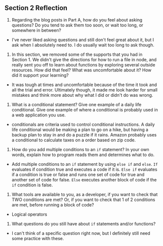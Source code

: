 ## Section 2 Reflection

1. Regarding the blog posts in Part A, how do you feel about asking questions? Do you tend to ask them too soon, or wait too long, or somewhere in between?
- I've never liked asking questions and still don't feel great about it, but I ask when I absolutely need to. I do usually wait too long to ask though.

1. In this section, we removed some of the supports that you had in Section 1. We didn't give the directions for how to run a file in node, and really sent you off to learn about functions by exploring several outside resources. How did that feel? What was uncomfortable about it? How did it support your learning?
- It was tough at times and uncomfortable because of the time it took and all the trial and error. Ultimately though, it made me look harder for small mistakes and think more about why what I did or didn't do was wrong.

1. What is a conditional statement? Give one example of a daily life conditional. Give one example of where a conditional is probably used in a web application you use.
- conditionals are criteria used to control conditional instructions. A daily life conditional would be making a plan to go on a hike, but having a backup plan to stay in and do a puzzle if it rains. Amazon probably uses a conditional to calculate taxes on a order based on zip code.

1. How do you add multiple conditions to an `if` statement? In your own words, explain how to program reads them and determines what to do.
- Add multiple conditions to an `if` statement by using `else if` and `else`. `If` evaluates if condition true and executes a code if it is. `Else if` evaluates if a condition is true or false and runs one set of code for true and another set of code for false. `Else` executes another block of code if the `if` condition is false.

1. What tools are available to you, as a developer, if you want to check that TWO conditions are met? Or, if you want to check that 1 of 2 conditions are met, before running a block of code?
- Logical operators

1. What questions do you still have about `if` statements and/or functions?
- I can't think of a specific question right now, but I definitely still need some practice with these.
